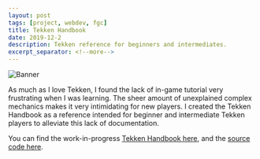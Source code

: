 ```yaml
---
layout: post
tags: [project, webdev, fgc]
title: Tekken Handbook
date: 2019-12-2
description: Tekken reference for beginners and intermediates.
excerpt_separator: <!--more-->
---
```


![Banner](https://i.imgur.com/6npK200.jpg)

As much as I love Tekken, I found the lack of in-game tutorial very
frustrating when I was learning. The sheer amount of unexplained
complex mechanics makes it very intimidating for new players.
I created the Tekken Handbook as a reference intended for beginner
and intermediate Tekken players to alleviate this lack of documentation.

You can find the work-in-progress [Tekken Handbook here](https://tekken.stikic.me),
and the [source code here](https://github.com/opeik/tekken-handbook).
